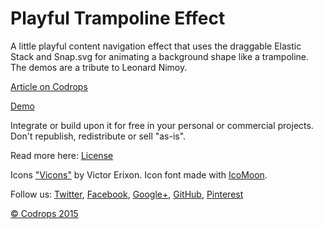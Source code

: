 Playful Trampoline Effect
=========

A little playful content navigation effect that uses the draggable Elastic Stack and Snap.svg for animating a background shape like a trampoline. The demos are a tribute to Leonard Nimoy.

[Article on Codrops](http://tympanus.net/codrops/?p=23444)

[Demo](http://tympanus.net/Tutorials/PlayfulTrampolineEffect/)

Integrate or build upon it for free in your personal or commercial projects. Don't republish, redistribute or sell "as-is". 

Read more here: [License](http://tympanus.net/codrops/licensing/)

Icons ["Vicons"](https://dribbble.com/shots/1663443-60-Vicons-Free-Icon-Set) by Victor Erixon. Icon font made with [IcoMoon](https://icomoon.io/app).



Follow us: [Twitter](http://www.twitter.com/codrops), [Facebook](http://www.facebook.com/pages/Codrops/159107397912), [Google+](https://plus.google.com/101095823814290637419), [GitHub](https://github.com/codrops), [Pinterest](http://www.pinterest.com/codrops/)

[© Codrops 2015](http://www.codrops.com)


